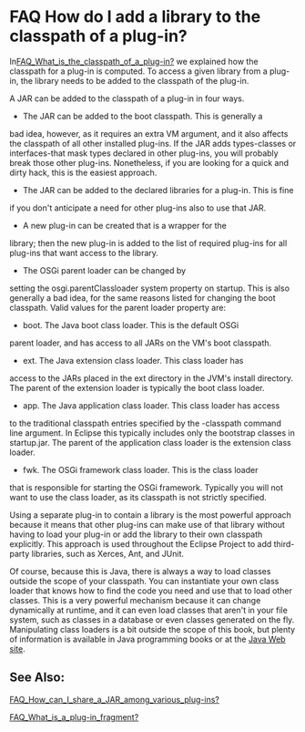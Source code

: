 

FAQ How do I add a library to the classpath of a plug-in?
=========================================================

In[FAQ\_What\_is\_the\_classpath\_of\_a_plug-in?](./FAQ_What_is_the_classpath_of_a_plug-in.md "FAQ What is the classpath of a plug-in?") we explained how the classpath for a plug-in is computed. To access a given library from a plug-in, the library needs to be added to the classpath of the plug-in.

A JAR can be added to the classpath of a plug-in in four ways.

*   The JAR can be added to the boot classpath. This is generally a

bad idea, however, as it requires an extra VM argument, and it also affects the classpath of all other installed plug-ins. If the JAR adds types-classes or interfaces-that mask types declared in other plug-ins, you will probably break those other plug-ins. Nonetheless, if you are looking for a quick and dirty hack, this is the easiest approach.

*   The JAR can be added to the declared libraries for a plug-in. This is fine

if you don't anticipate a need for other plug-ins also to use that JAR.

*   A new plug-in can be created that is a wrapper for the

library; then the new plug-in is added to the list of required plug-ins for all plug-ins that want access to the library.

*   The OSGi parent loader can be changed by

setting the osgi.parentClassloader system property on startup. This is also generally a bad idea, for the same reasons listed for changing the boot classpath. Valid values for the parent loader property are:

*   boot. The Java boot class loader. This is the default OSGi

parent loader, and has access to all JARs on the VM's boot classpath.

*   ext. The Java extension class loader. This class loader has

access to the JARs placed in the ext directory in the JVM's install directory. The parent of the extension loader is typically the boot class loader.

*   app. The Java application class loader. This class loader has access

to the traditional classpath entries specified by the -classpath command line argument. In Eclipse this typically includes only the bootstrap classes in startup.jar. The parent of the application class loader is the extension class loader.

*   fwk. The OSGi framework class loader. This is the class loader

that is responsible for starting the OSGi framework. Typically you will not want to use the class loader, as its classpath is not strictly specified.
  
Using a separate plug-in to contain a library is the most powerful approach because it means that other plug-ins can make use of that library without having to load your plug-in or add the library to their own classpath explicitly. This approach is used throughout the Eclipse Project to add third-party libraries, such as Xerces, Ant, and JUnit.

Of course, because this is Java, there is always a way to load classes outside the scope of your classpath. You can instantiate your own class loader that knows how to find the code you need and use that to load other classes. This is a very powerful mechanism because it can change dynamically at runtime, and it can even load classes that aren't in your file system, such as classes in a database or even classes generated on the fly. Manipulating class loaders is a bit outside the scope of this book, but plenty of information is available in Java programming books or at the [Java Web site](http://java.sun.com).

See Also:
---------

[FAQ\_How\_can\_I\_share\_a\_JAR\_among\_various_plug-ins?](./FAQ_How_can_I_share_a_JAR_among_various_plug-ins.md "FAQ How can I share a JAR among various plug-ins?")

  
[FAQ\_What\_is\_a\_plug-in_fragment?](./FAQ_What_is_a_plug-in_fragment.md "FAQ What is a plug-in fragment?")

